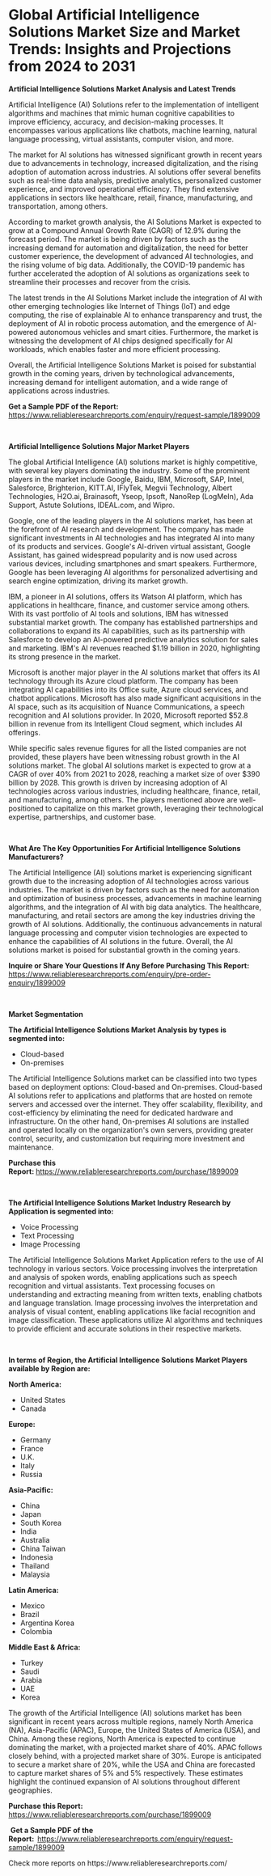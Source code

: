 <p><h1>Global Artificial Intelligence Solutions Market Size and Market Trends: Insights and Projections from 2024 to 2031</h1></p><p><strong>Artificial Intelligence Solutions Market Analysis and Latest Trends</strong></p>
<p><p>Artificial Intelligence (AI) Solutions refer to the implementation of intelligent algorithms and machines that mimic human cognitive capabilities to improve efficiency, accuracy, and decision-making processes. It encompasses various applications like chatbots, machine learning, natural language processing, virtual assistants, computer vision, and more.</p><p>The market for AI solutions has witnessed significant growth in recent years due to advancements in technology, increased digitalization, and the rising adoption of automation across industries. AI solutions offer several benefits such as real-time data analysis, predictive analytics, personalized customer experience, and improved operational efficiency. They find extensive applications in sectors like healthcare, retail, finance, manufacturing, and transportation, among others.</p><p>According to market growth analysis, the AI Solutions Market is expected to grow at a Compound Annual Growth Rate (CAGR) of 12.9% during the forecast period. The market is being driven by factors such as the increasing demand for automation and digitalization, the need for better customer experience, the development of advanced AI technologies, and the rising volume of big data. Additionally, the COVID-19 pandemic has further accelerated the adoption of AI solutions as organizations seek to streamline their processes and recover from the crisis.</p><p>The latest trends in the AI Solutions Market include the integration of AI with other emerging technologies like Internet of Things (IoT) and edge computing, the rise of explainable AI to enhance transparency and trust, the deployment of AI in robotic process automation, and the emergence of AI-powered autonomous vehicles and smart cities. Furthermore, the market is witnessing the development of AI chips designed specifically for AI workloads, which enables faster and more efficient processing.</p><p>Overall, the Artificial Intelligence Solutions Market is poised for substantial growth in the coming years, driven by technological advancements, increasing demand for intelligent automation, and a wide range of applications across industries.</p></p>
<p><strong>Get a Sample PDF of the Report:&nbsp;</strong> <a href="https://www.reliableresearchreports.com/enquiry/request-sample/1899009">https://www.reliableresearchreports.com/enquiry/request-sample/1899009</a></p>
<p>&nbsp;</p>
<p><strong>Artificial Intelligence Solutions Major Market Players</strong></p>
<p><p>The global Artificial Intelligence (AI) solutions market is highly competitive, with several key players dominating the industry. Some of the prominent players in the market include Google, Baidu, IBM, Microsoft, SAP, Intel, Salesforce, Brighterion, KITT.AI, IFlyTek, Megvii Technology, Albert Technologies, H2O.ai, Brainasoft, Yseop, Ipsoft, NanoRep (LogMeIn), Ada Support, Astute Solutions, IDEAL.com, and Wipro.</p><p>Google, one of the leading players in the AI solutions market, has been at the forefront of AI research and development. The company has made significant investments in AI technologies and has integrated AI into many of its products and services. Google's AI-driven virtual assistant, Google Assistant, has gained widespread popularity and is now used across various devices, including smartphones and smart speakers. Furthermore, Google has been leveraging AI algorithms for personalized advertising and search engine optimization, driving its market growth.</p><p>IBM, a pioneer in AI solutions, offers its Watson AI platform, which has applications in healthcare, finance, and customer service among others. With its vast portfolio of AI tools and solutions, IBM has witnessed substantial market growth. The company has established partnerships and collaborations to expand its AI capabilities, such as its partnership with Salesforce to develop an AI-powered predictive analytics solution for sales and marketing. IBM's AI revenues reached $1.19 billion in 2020, highlighting its strong presence in the market.</p><p>Microsoft is another major player in the AI solutions market that offers its AI technology through its Azure cloud platform. The company has been integrating AI capabilities into its Office suite, Azure cloud services, and chatbot applications. Microsoft has also made significant acquisitions in the AI space, such as its acquisition of Nuance Communications, a speech recognition and AI solutions provider. In 2020, Microsoft reported $52.8 billion in revenue from its Intelligent Cloud segment, which includes AI offerings.</p><p>While specific sales revenue figures for all the listed companies are not provided, these players have been witnessing robust growth in the AI solutions market. The global AI solutions market is expected to grow at a CAGR of over 40% from 2021 to 2028, reaching a market size of over $390 billion by 2028. This growth is driven by increasing adoption of AI technologies across various industries, including healthcare, finance, retail, and manufacturing, among others. The players mentioned above are well-positioned to capitalize on this market growth, leveraging their technological expertise, partnerships, and customer base.</p></p>
<p>&nbsp;</p>
<p><strong>What Are The Key Opportunities For Artificial Intelligence Solutions Manufacturers?</strong></p>
<p><p>The Artificial Intelligence (AI) solutions market is experiencing significant growth due to the increasing adoption of AI technologies across various industries. The market is driven by factors such as the need for automation and optimization of business processes, advancements in machine learning algorithms, and the integration of AI with big data analytics. The healthcare, manufacturing, and retail sectors are among the key industries driving the growth of AI solutions. Additionally, the continuous advancements in natural language processing and computer vision technologies are expected to enhance the capabilities of AI solutions in the future. Overall, the AI solutions market is poised for substantial growth in the coming years.</p></p>
<p><strong>Inquire or Share Your Questions If Any Before Purchasing This Report:</strong> <a href="https://www.reliableresearchreports.com/enquiry/pre-order-enquiry/1899009">https://www.reliableresearchreports.com/enquiry/pre-order-enquiry/1899009</a></p>
<p>&nbsp;</p>
<p><strong>Market Segmentation</strong></p>
<p><strong>The Artificial Intelligence Solutions Market Analysis by types is segmented into:</strong></p>
<p><ul><li>Cloud-based</li><li>On-premises</li></ul></p>
<p><p>The Artificial Intelligence Solutions market can be classified into two types based on deployment options: Cloud-based and On-premises. Cloud-based AI solutions refer to applications and platforms that are hosted on remote servers and accessed over the internet. They offer scalability, flexibility, and cost-efficiency by eliminating the need for dedicated hardware and infrastructure. On the other hand, On-premises AI solutions are installed and operated locally on the organization's own servers, providing greater control, security, and customization but requiring more investment and maintenance.</p></p>
<p><strong>Purchase this Report:&nbsp;</strong><a href="https://www.reliableresearchreports.com/purchase/1899009">https://www.reliableresearchreports.com/purchase/1899009</a></p>
<p>&nbsp;</p>
<p><strong>The Artificial Intelligence Solutions Market Industry Research by Application is segmented into:</strong></p>
<p><ul><li>Voice Processing</li><li>Text Processing</li><li>Image Processing</li></ul></p>
<p><p>The Artificial Intelligence Solutions Market Application refers to the use of AI technology in various sectors. Voice processing involves the interpretation and analysis of spoken words, enabling applications such as speech recognition and virtual assistants. Text processing focuses on understanding and extracting meaning from written texts, enabling chatbots and language translation. Image processing involves the interpretation and analysis of visual content, enabling applications like facial recognition and image classification. These applications utilize AI algorithms and techniques to provide efficient and accurate solutions in their respective markets.</p></p>
<p>&nbsp;</p>
<p><strong>In terms of Region, the Artificial Intelligence Solutions Market Players available by Region are:</strong></p>
<p>
    <p> <strong> North America: </strong>
        <ul>
            <li>United States</li>
            <li>Canada</li>
        </ul>
        </p> 
    <p> <strong> Europe: </strong>
        <ul>
            <li>Germany</li>
            <li>France</li>
            <li>U.K.</li>
            <li>Italy</li>
            <li>Russia</li>
        </ul>
        </p> 
    <p> <strong> Asia-Pacific: </strong>
        <ul>
            <li>China</li>
            <li>Japan</li>
            <li>South Korea</li>
            <li>India</li>
            <li>Australia</li>
            <li>China Taiwan</li>
            <li>Indonesia</li>
            <li>Thailand</li>
            <li>Malaysia</li>
        </ul>
        </p> 
    <p> <strong> Latin America: </strong>
        <ul>
            <li>Mexico</li>
            <li>Brazil</li>
            <li>Argentina Korea</li>
            <li>Colombia</li>
        </ul>
        </p> 
    <p> <strong> Middle East & Africa: </strong>
        <ul>
            <li>Turkey</li>
            <li>Saudi</li>
            <li>Arabia</li>
            <li>UAE</li>
            <li>Korea</li>
        </ul>
    </p>
    </p>
<p><p>The growth of the Artificial Intelligence (AI) solutions market has been significant in recent years across multiple regions, namely North America (NA), Asia-Pacific (APAC), Europe, the United States of America (USA), and China. Among these regions, North America is expected to continue dominating the market, with a projected market share of 40%. APAC follows closely behind, with a projected market share of 30%. Europe is anticipated to secure a market share of 20%, while the USA and China are forecasted to capture market shares of 5% and 5% respectively. These estimates highlight the continued expansion of AI solutions throughout different geographies.</p></p>
<p><strong>Purchase this Report: </strong><a href="https://www.reliableresearchreports.com/purchase/1899009">https://www.reliableresearchreports.com/purchase/1899009</a></p>
<p>&nbsp;<strong>Get a Sample PDF of the Report:&nbsp;&nbsp;</strong><a href="https://www.reliableresearchreports.com/enquiry/request-sample/1899009">https://www.reliableresearchreports.com/enquiry/request-sample/1899009</a></p>
<p><strong></strong></p>
<p>Check more reports on https://www.reliableresearchreports.com/</p>